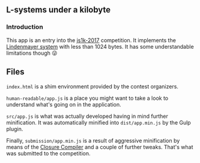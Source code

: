 ## L-systems under a kilobyte

### Introduction

This app is an entry into the [js1k-2017](http://js1k.com/2017-magic/) competition. It implements the [Lindenmayer system](https://en.wikipedia.org/wiki/L-system) with less than 1024 bytes. It has some understandable limitations though :stuck_out_tongue_winking_eye:

## Files

`index.html` is a shim environment provided by the contest organizers.

`human-readable/app.js` is a place you might want to take a look to understand what's going on in the application.

 `src/app.js` is what was actually developed having in mind further minification. It was automatically minified into `dist/app.min.js` by the Gulp plugin.

Finally, `submission/app.min.js` is a result of aggressive minification by means of the [Closure Compiler](https://closure-compiler.appspot.com/home) and a couple of further tweaks. That's what was submitted to the competition.

